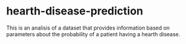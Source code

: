 # hearth-disease-prediction
This is an analisis of a dataset that provides information based on parameters about the probability of a patient having a hearth disease.
